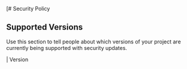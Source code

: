 [# Security Policy

## Supported Versions

Use this section to tell people about which versions of your project are
currently being supported with security updates.

| Version 